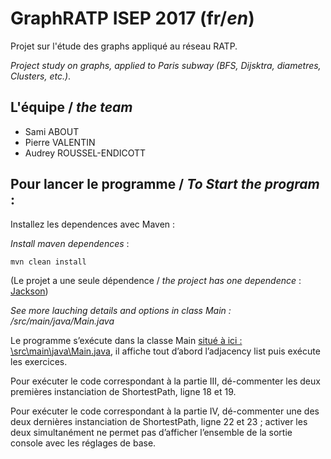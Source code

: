 # GraphRATP ISEP 2017 (fr/*en*)
Projet sur l'étude des graphs appliqué au réseau RATP. 

*Project study on graphs, applied to Paris subway (BFS, Dijsktra, diametres, Clusters, etc.)*.

## L'équipe / *the team*
- Sami ABOUT
- Pierre VALENTIN
- Audrey ROUSSEL-ENDICOTT

## Pour lancer le programme / *To Start the program* :
Installez les dependences avec Maven :

*Install maven dependences* : 

``` mvn clean install ``` 

(Le projet a une seule dépendence / *the project has one dependence* : [Jackson](https://github.com/FasterXML/jackson))

*See more lauching details and options in class Main : /src/main/java/Main.java* 

Le programme s’exécute dans la classe Main [situé à ici : \src\main\java\Main.java](https://github.com/Focom/GraphRATP/blob/master/src/main/java/Main.java), il affiche
tout d’abord l’adjacency list puis exécute les exercices.

Pour exécuter le code correspondant à la partie III, dé-commenter les deux premières instanciation
de ShortestPath, ligne 18 et 19.

Pour exécuter le code correspondant à la partie IV, dé-commenter une des deux dernières
instanciation de ShortestPath, ligne 22 et 23 ; activer les deux simultanément ne permet pas
d’afficher l’ensemble de la sortie console avec les réglages de base.
